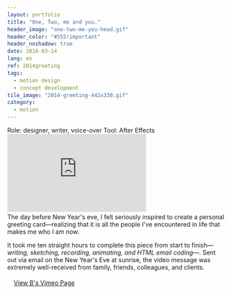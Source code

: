 ```yaml
---
layout: portfolio
title: "One, Two, me and you."
header_image: "one-two-me-you-head.gif"
header_color: "#555!important"
header_noshadow: true
date: 2016-03-14
lang: en
ref: 2014greeting
tags:
  - motion design
  - concept development
tile_image: "2014-greeting-442x330.gif"
category:
  - motion
---
```

<div class="project-info">
  <span>Role:</span> designer, writer, voice-over
  <span>Tool:</span> After Effects
</div>
<div class="emb-video vimeo wide">
  <iframe src="https://player.vimeo.com/video/82980433?title=0&byline=0&portrait=0" width="320" height="180" frameborder="0" webkitallowfullscreen mozallowfullscreen allowfullscreen></iframe>
</div>
The day before New Year's eve, I felt seriously inspired to create a personal greeting card&mdash;realizing that it is all the people I've encountered in life that makes me who I am now.

It took me ten straight hours to complete this piece from start to finish&mdash;_writing, sketching, recording, animating, and HTML email coding_&mdash;. Sent out via email on the New Year's Eve at sunrise, the video message was extremely well-received from family, friends, colleagues, and clients.

<div class="buttons">
  <span class="unselectable">
  <a href="https://vimeo.com/baadaa" title="More Videos.." target="_blank"><img src="/img/outerlink.svg" alt="Link" style="width: 15px;">View B's Vimeo Page</a>
  </span>
</div>
